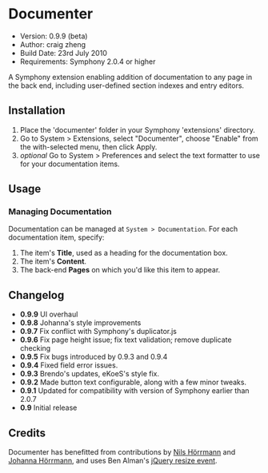 # Documenter

- Version: 0.9.9 (beta)
- Author: craig zheng
- Build Date: 23rd July 2010
- Requirements: Symphony 2.0.4 or higher

A Symphony extension enabling addition of documentation to any page in the back end, including user-defined section indexes and entry editors.

## Installation

1. Place the 'documenter' folder in your Symphony 'extensions' directory.
2. Go to System > Extensions, select "Documenter", choose "Enable" from the with-selected menu, then click Apply.
3. _optional_ Go to System > Preferences and select the text formatter to use for your documentation items.

## Usage

### Managing Documentation

Documentation can be managed at `System > Documentation`. For each documentation item, specify:

1. The item's **Title**, used as a heading for the documentation box.
2. The item's **Content**.
3. The back-end **Pages** on which you'd like this item to appear.

## Changelog

- **0.9.9** UI overhaul
- **0.9.8** Johanna's style improvements
- **0.9.7** Fix conflict with Symphony's duplicator.js
- **0.9.6** Fix page height issue; fix text validation; remove duplicate checking
- **0.9.5** Fix bugs introduced by 0.9.3 and 0.9.4
- **0.9.4** Fixed field error issues.
- **0.9.3** Brendo's updates, eKoeS's style fix.
- **0.9.2** Made button text configurable, along with a few minor tweaks.
- **0.9.1** Updated for compatibility with version of Symphony earlier than 2.0.7
- **0.9** Initial release

## Credits

Documenter has benefitted from contributions by [Nils Hörrmann](http://nilshoerrmann.de/) and [Johanna Hörrmann](http://johannahoerrmann.de/), and uses Ben Alman's [jQuery resize event](http://benalman.com/projects/jquery-resize-plugin/).
